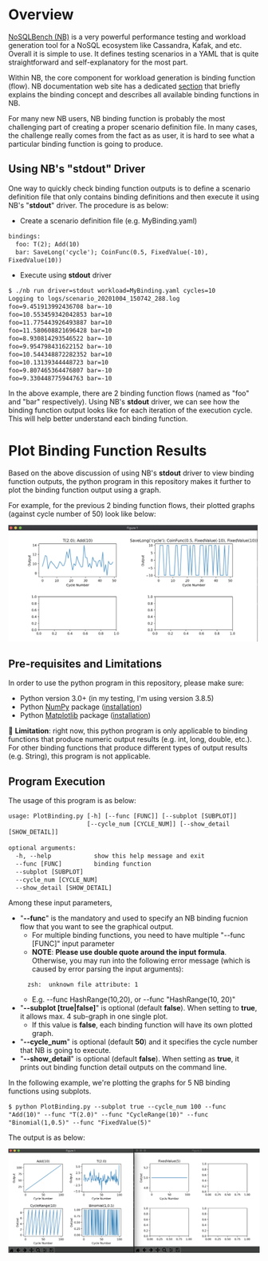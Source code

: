# Overview

[NoSQLBench (NB)](https://github.com/nosqlbench/nosqlbench) is a very powerful performance testing and workload generation tool for a NoSQL ecosystem like Cassandra, Kafak, and etc. Overall it is simple to use. It defines testing scenarios in a YAML that is quite straightforward and self-explanatory for the most part. 

Within NB, the core component for workload generation is binding function (flow). NB documentation web site has a dedicated [section](http://docs.nosqlbench.io/#/docs/bindings) that briefly explains the binding concept and describes all available binding functions in NB.

For many new NB users, NB binding function is probably the most challenging part of creating a proper scenario definition file. In many cases, the challenge really comes from the fact as as user, it is hard to see what a particular binding function is going to produce. 

## Using NB's "stdout" Driver 

One way to quickly check binding function outputs is to define a scenario definition file that only contains binding definitions and then execute it using NB's "**stdout**" driver. The procedure is as below:

* Create a scenario definition file (e.g. MyBinding.yaml)
```
bindings:
  foo: T(2); Add(10)
  bar: SaveLong('cycle'); CoinFunc(0.5, FixedValue(-10), FixedValue(10))
```

* Execute using **stdout** driver
```
$ ./nb run driver=stdout workload=MyBinding.yaml cycles=10
Logging to logs/scenario_20201004_150742_288.log
foo=9.451913992436708 bar=-10
foo=10.553459342042853 bar=10
foo=11.775443926493887 bar=10
foo=11.580608821696428 bar=10
foo=8.930814293546522 bar=-10
foo=9.954798431622152 bar=-10
foo=10.544348872282352 bar=10
foo=10.13139344448723 bar=10
foo=9.807465364476807 bar=-10
foo=9.330448775944763 bar=-10
```

In the above example, there are 2 binding function flows (named as "foo" and "bar" respectively). Using NB's **stdout** driver, we can see how the binding function output looks like for each iteration of the execution cycle. This will help better understand each binding function.

# Plot Binding Function Results

Based on the above discussion of using NB's **stdout** driver to view binding function outputs, the python program in this repository makes it further to plot the binding function output using a graph. 

For example, for the previous 2 binding function flows, their plotted graphs (against cycle number of 50) look like below:

<img src="https://github.com/yabinmeng/nb_binding_plot/blob/master/screenshots/bindingplot1.png" width=500> 

## Pre-requisites and Limitations

In order to use the python program in this repository, please make sure:
* Python version 3.0+ (in my testing, I'm using version 3.8.5)
* Python [NumPy](https://numpy.org/) package ([installation](https://numpy.org/install/))
* Python [Matplotlib](https://matplotlib.org/) package ([installation](https://matplotlib.org/users/installing.html))

&#x1F4A2; **Limitation**: right now, this python program is only applicable to binding functions that produce numeric output results (e.g. int, long, double, etc.). For other binding functions that produce different types of output results (e.g. String), this program is not applicable.

## Program Execution

The usage of this program is as below:
```
usage: PlotBinding.py [-h] [--func [FUNC]] [--subplot [SUBPLOT]]
                      [--cycle_num [CYCLE_NUM]] [--show_detail [SHOW_DETAIL]]

optional arguments:
  -h, --help            show this help message and exit
  --func [FUNC]         binding function
  --subplot [SUBPLOT]
  --cycle_num [CYCLE_NUM]
  --show_detail [SHOW_DETAIL]
```

Among these input parameters,

* "**--func**" is the mandatory and used to specify an NB binding fucnion flow that you want to see the graphical output.
  * For multiple binding functions, you need to have multiple "--func [FUNC]" input parameter
  * **NOTE**: **Please use double quote around the input formula**. Otherwise, you may run into the following error message (which is caused by error parsing the input arguments):
  ```
    zsh:  unknown file attribute: 1
  ```
    * E.g. --func HashRange(10,20), or --func "HashRange(10, 20)" 
* "**--subplot [true|false]**" is optional (default **false**). When setting to **true**, it allows max. 4 sub-graph in one single plot.
  * If this value is **false**, each binding function will have its own plotted graph.
* "**--cycle_num**" is optional (default **50**) and it specifies the cycle number that NB is going to execute.
* "**--show_detail**" is optional  (default **false**). When setting as **true**, it prints out binding function detail outputs on the command line.

In the following example, we're plotting the graphs for 5 NB binding functions using subplots. 
```
$ python PlotBinding.py --subplot true --cycle_num 100 --func "Add(10)" --func "T(2.0)" --func "CycleRange(10)" --func "Binomial(1,0.5)" --func "FixedValue(5)"
```

The output is as below:

<img src="https://github.com/yabinmeng/nb_binding_plot/blob/master/screenshots/bindingplot2.png" width=800> 
